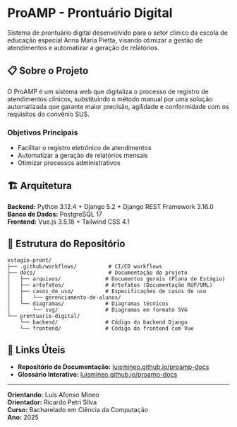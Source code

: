 # ProAMP - Prontuário Digital

Sistema de prontuário digital desenvolvido para o setor clínico da escola de educação especial Anna Maria Pietta, visando otimizar a gestão de atendimentos e automatizar a geração de relatórios.

## 📋 Sobre o Projeto

O ProAMP é um sistema web que digitaliza o processo de registro de atendimentos clínicos, substituindo o método manual por uma solução automatizada que garante maior precisão, agilidade e conformidade com os requisitos do convênio SUS.

### Objetivos Principais

- Facilitar o registro eletrônico de atendimentos
- Automatizar a geração de relatórios mensais
- Otimizar processos administrativos

## 🏗️ Arquitetura

**Backend:** Python 3.12.4 + Django 5.2 + Django REST Framework 3.16.0  
**Banco de Dados:** PostgreSQL 17  
**Frontend:** Vue.js 3.5.18 + Tailwind CSS 4.1

## 📁 Estrutura do Repositório

```
estagio-pront/  
├── .github/workflows/          # CI/CD workflows  
├── docs/                       # Documentação do projeto  
│   ├── arquivos/              # Documentos gerais (Plano de Estágio)
│   ├── artefatos/             # Artefatos (Documentação RUP/UML)  
│   ├── casos_de_uso/          # Especificações de casos de uso  
│   │   └── gerenciamento-de-alunos/  
│   └── diagramas/             # Diagramas técnicos  
│       └── svg/               # Diagramas em formato SVG  
└── prontuario-digital/  
    └── backend/               # Código do backend Django
    └── frontend/              # Código do frontend com Vue   
```

## 🔗 Links Úteis

- **Repositório de Documentação:** [luismineo.github.io/proamp-docs](https://luismineo.github.io/proamp-docs/)
- **Glossário Interativo:** [luismineo.github.io/proamp-docs](https://luismineo.github.io/proamp-docs/pages/glossario.html)

---

**Orientando:** Luis Afonso Mineo <br>
**Orientador:** Ricardo Petri Silva <br>
**Curso:** Bacharelado em Ciência da Computação <br>
**Ano:** 2025
